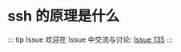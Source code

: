# ssh 的原理是什么



::: tip Issue 
 欢迎在 Issue 中交流与讨论: [Issue 135](https://github.com/shfshanyue/Daily-Question/issues/135) 
:::


